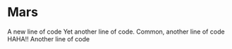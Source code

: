 # Mars
A new line of code
Yet another line of code.
Common, another line of code
HAHA!! Another line of code
